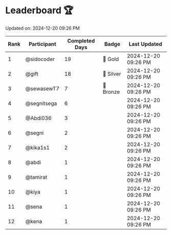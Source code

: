 # Leaderboard 🏆

Updated on: 2024-12-20 09:26 PM

| Rank | Participant       | Completed Days | Badge      | Last Updated         |
|------|-------------------|----------------|------------|----------------------|
| 1    | @sidocoder        | 19             | 🏅 Gold     | 2024-12-20 09:26 PM |
| 2    | @gift             | 18             | 🥈 Silver   | 2024-12-20 09:26 PM |
| 3    | @sewasewT7        | 7              | 🥉 Bronze   | 2024-12-20 09:26 PM |
| 4    | @segnitsega       | 6              |            | 2024-12-20 09:26 PM |
| 5    | @Abdi036          | 3              |            | 2024-12-20 09:26 PM |
| 6    | @segni            | 2              |            | 2024-12-20 09:26 PM |
| 7    | @kika1s1          | 2              |            | 2024-12-20 09:26 PM |
| 8    | @abdi             | 1              |            | 2024-12-20 09:26 PM |
| 9    | @tamirat          | 1              |            | 2024-12-20 09:26 PM |
| 10   | @kiya             | 1              |            | 2024-12-20 09:26 PM |
| 11   | @sena             | 1              |            | 2024-12-20 09:26 PM |
| 12   | @kena             | 1              |            | 2024-12-20 09:26 PM |
